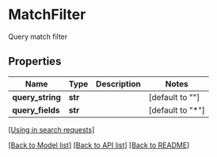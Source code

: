 # MatchFilter

Query match filter
## Properties
Name | Type | Description | Notes
------------ | ------------- | ------------- | -------------
**query_string** | **str** |  | [default to ""]
**query_fields** | **str** |  | [default to "*"]

[[Using in search requests]](SearchRequest.md#MatchFilter)

[[Back to Model list]](../README.md#documentation-for-models) [[Back to API list]](../README.md#documentation-for-api-endpoints) [[Back to README]](../README.md)


